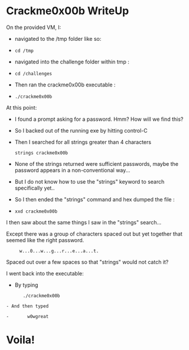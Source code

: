# Crackme0x00b WriteUp


On the provided VM,  I:

  - navigated to the /tmp folder like so:

  -     cd /tmp
  - navigated into the challenge folder within tmp :

  -     cd /challenges
  - Then ran the crackme0x00b executable :

  -     ./crackme0x00b


At this point:
  - I found a prompt asking for a password. Hmm? How will we find this?
  - So I backed out of the running exe by hitting control-C
  - Then I searched for all strings greater than 4 characters

        strings crackme0x00b

  - None of the strings returned were sufficient passwords, maybe the password appears in a non-conventional way...
  - But I do not know how to use the "strings" keyword to search specifically yet..
  - So I then ended the "strings" command and hex dumped the file :

  -     xxd crackme0x00b

I then saw about the same things I saw in the "strings" search...

Except there was a group of characters spaced out but yet together that seemed like the right password.

         w...0...w...g...r...e...a...t.

Spaced out over a few spaces so that "strings" would not catch it?

I went back into the executable:

   - By typing

            ./crackme0x00b
    - And then typed

    -       w0wgreat


# Voila!
